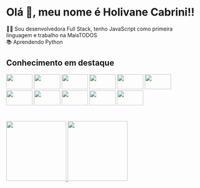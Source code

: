 # Olá 👋, meu nome é Holivane Cabrini!!
👩‍💻 Sou desenvolvedora Full Stack, tenho JavaScript como primeira linguagem e trabalho na MaisTODOS </br>
📚 Aprendendo Python

## Conhecimento em destaque

<div>
  <img src="https://cdn.jsdelivr.net/gh/devicons/devicon/icons/vscode/vscode-original.svg" width="70" height="40"/>
  <img src="https://cdn.jsdelivr.net/gh/devicons/devicon/icons/javascript/javascript-original.svg" width="70" height="40"/>
  <img src="https://cdn.jsdelivr.net/gh/devicons/devicon/icons/typescript/typescript-original.svg" width="70" height="40"/>
  <img src="https://cdn.jsdelivr.net/gh/devicons/devicon/icons/linux/linux-original.svg" width="70" height="40"/>
  <img src="https://cdn.jsdelivr.net/gh/devicons/devicon/icons/html5/html5-original.svg" width="70" height="40"/>
  <img src="https://cdn.jsdelivr.net/gh/devicons/devicon/icons/css3/css3-original.svg" width="70" height="40"/>
  <img src="https://cdn.jsdelivr.net/gh/devicons/devicon/icons/vuejs/vuejs-original.svg" width="70" height="40"/>
  <img src="https://cdn.jsdelivr.net/gh/devicons/devicon/icons/angularjs/angularjs-original.svg" width="70" height="40"/>
  <img src="https://cdn.jsdelivr.net/gh/devicons/devicon/icons/git/git-original.svg" width="70" height="40"/>
  <img src="https://cdn.jsdelivr.net/gh/devicons/devicon/icons/nodejs/nodejs-original.svg" width="70" height="40"/>
  <img src="https://cdn.jsdelivr.net/gh/devicons/devicon/icons/npm/npm-original-wordmark.svg" width="70" height="40"/>
</div>

#

<div>
<a href="https://github.com/holivane-maistodos">
<img height="160em" src="https://github-readme-stats.vercel.app/api/top-langs/?username=holivane-maistodos&layout=compact&langs_count=7&theme=dracula"/>
<img height="160em" src="https://github-readme-stats.vercel.app/api?username=holivane-maistodos&show_icons=true&theme=dracula&include_all_commits=true&count_private=true"/>
</div>

<!---
holivane-maistodos/holivane-maistodos is a ✨ special ✨ repository because its `README.md` (this file) appears on your GitHub profile.
You can click the Preview link to take a look at your changes.
--->
